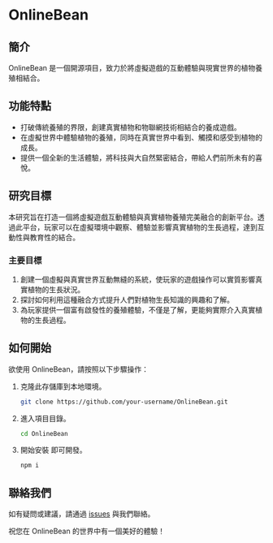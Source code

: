 # OnlineBean

## 簡介

OnlineBean 是一個開源項目，致力於將虛擬遊戲的互動體驗與現實世界的植物養殖相結合。

## 功能特點

- 打破傳統養殖的界限，創建真實植物和物聯網技術相結合的養成遊戲。
- 在虛擬世界中體驗植物的養殖，同時在真實世界中看到、觸摸和感受到植物的成長。
- 提供一個全新的生活體驗，將科技與大自然緊密結合，帶給人們前所未有的喜悅。

## 研究目標

本研究旨在打造一個將虛擬遊戲互動體驗與真實植物養殖完美融合的創新平台。透過此平台，玩家可以在虛擬環境中觀察、體驗並影響真實植物的生長過程，達到互動性與教育性的結合。


### 主要目標

1. 創建一個虛擬與真實世界互動無縫的系統，使玩家的遊戲操作可以實質影響真實植物的生長狀況。
2. 探討如何利用這種融合方式提升人們對植物生長知識的興趣和了解。
3. 為玩家提供一個富有啟發性的養殖體驗，不僅是了解，更能夠實際介入真實植物的生長過程。

## 如何開始

欲使用 OnlineBean，請按照以下步驟操作：

1. 克隆此存儲庫到本地環境。
    ```bash
    git clone https://github.com/your-username/OnlineBean.git
    ```

2. 進入項目目錄。
    ```bash
    cd OnlineBean
    ```

3. 開始安裝 即可開發。
    ```bash
    npm i
    ```

## 聯絡我們

如有疑問或建議，請通過 [issues](https://github.com/your-username/OnlineBean/issues) 與我們聯絡。

祝您在 OnlineBean 的世界中有一個美好的體驗！
